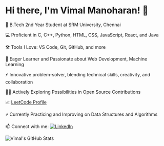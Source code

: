 
  # Hi there, I'm Vimal Manoharan! 👋
  
  🚀 B.Tech 2nd Year Student at SRM University, Chennai
  
  💻 Proficient in C, C++, Python, HTML, CSS, JavaScript, React, and Java
  
  🛠️ Tools I Love: VS Code, Git, GitHub, and more
  
  🌱 Eager Learner and Passionate about Web Development, Machine Learning
  
  ⚡️ Innovative problem-solver, blending technical skills, creativity, and collaboration
  
  👨‍💻 Actively Exploring Possibilities in Open Source Contributions
  
  📈 [LeetCode Profile](https://leetcode.com/vimalmanoharan2004/)
  
  ⚡️ Currently Practicing and Improving on Data Structures and Algorithms
  
  📫 Connect with me:
  [![LinkedIn](https://img.shields.io/badge/LinkedIn-Connect-blue)](https://www.linkedin.com/in/vimalmanoharan2004/)
</div>

<!-- GitHub Stats -->
![Vimal's GitHub Stats](https://github-readme-stats.vercel.app/api?username=your-username&show_icons=true&theme=radical)

